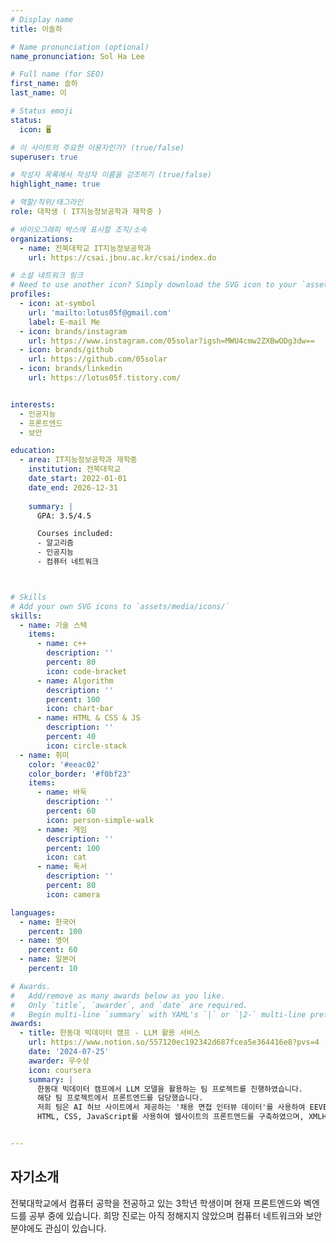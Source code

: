```yaml
---
# Display name
title: 이솔하

# Name pronunciation (optional)
name_pronunciation: Sol Ha Lee

# Full name (for SEO)
first_name: 솔하
last_name: 이

# Status emoji
status:
  icon: 🖥️

# 이 사이트의 주요한 이용자인가? (true/false)
superuser: true

# 작성자 목록에서 작성자 이름을 강조하기 (true/false)
highlight_name: true

# 역할/직위/태그라인
role: 대학생 ( IT지능정보공학과 재학중 ) 

# 바이오그래피 박스에 표시할 조직/소속
organizations:
  - name: 전북대학교 IT지능정보공학과 
    url: https://csai.jbnu.ac.kr/csai/index.do

# 소셜 네트워크 링크
# Need to use another icon? Simply download the SVG icon to your `assets/media/icons/` folder.
profiles:
  - icon: at-symbol
    url: 'mailto:lotus05f@gmail.com'
    label: E-mail Me
  - icon: brands/instagram
    url: https://www.instagram.com/05solar?igsh=MWU4cmw2ZXBwODg3dw==
  - icon: brands/github
    url: https://github.com/05solar
  - icon: brands/linkedin
    url: https://lotus05f.tistory.com/


interests:
  - 인공지능
  - 프론트엔드
  - 보안

education:
  - area: IT지능정보공학과 재학중 
    institution: 전북대학교
    date_start: 2022-01-01
    date_end: 2026-12-31
    
    summary: |
      GPA: 3.5/4.5

      Courses included:
      - 알고리즘
      - 인공지능
      - 컴퓨터 네트워크 



# Skills
# Add your own SVG icons to `assets/media/icons/`
skills:
  - name: 기술 스택
    items:
      - name: c++
        description: ''
        percent: 80
        icon: code-bracket
      - name: Algorithm
        description: ''
        percent: 100
        icon: chart-bar
      - name: HTML & CSS & JS
        description: ''
        percent: 40
        icon: circle-stack
  - name: 취미
    color: '#eeac02'
    color_border: '#f0bf23'
    items:
      - name: 바둑
        description: ''
        percent: 60
        icon: person-simple-walk
      - name: 게임
        description: ''
        percent: 100
        icon: cat
      - name: 독서
        description: ''
        percent: 80
        icon: camera

languages:
  - name: 한국어
    percent: 100
  - name: 영어
    percent: 60
  - name: 일본어
    percent: 10

# Awards.
#   Add/remove as many awards below as you like.
#   Only `title`, `awarder`, and `date` are required.
#   Begin multi-line `summary` with YAML's `|` or `|2-` multi-line prefix and indent 2 spaces below.
awards:
  - title: 한동대 빅데이터 캠프 - LLM 활용 서비스  
    url: https://www.notion.so/557120ec192342d687fcea5e364416e8?pvs=4
    date: '2024-07-25'
    awarder: 우수상
    icon: coursera
    summary: |
      한동대 빅데이터 캠프에서 LLM 모델을 활용하는 팀 프로젝트를 진행하였습니다.
      해당 팀 프로젝트에서 프론트엔드를 담당했습니다.
      저희 팀은 AI 허브 사이트에서 제공하는 '채용 면접 인터뷰 데이터'를 사용하여 EEVE 모델을 fine-tuning한 후, '면접 질문 메이커'라는 웹사이트를 제작하였습니다.
      HTML, CSS, JavaScript를 사용하여 웹사이트의 프론트엔드를 구축하였으며, XMLHttpRequest를 이용해 사용자의 입력 데이터를 백엔드 서버로 전송하고, 서버로부터 받은 EEVE 모델의 응답을 실시간으로 웹사이트에 표시하는 기능을 구현했습니다.


---
```


## 자기소개

전북대학교에서 컴퓨터 공학을 전공하고 있는 3학년 학생이며 현재 프론트엔드와 벡엔드를 공부 중에 있습니다. 희망 진로는 아직 정해지지 않았으며 컴퓨터 네트워크와 보안 분야에도 관심이 있습니다. 
